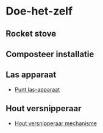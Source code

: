 # Doe-het-zelf

## Rocket stove

## Composteer installatie

## Las apparaat

* [Punt las-apparaat](https://www.youtube.com/watch?v=4q4oMVtW4FI)

## Hout versnipperaar

* [Hout versnipperaar mechanisme](https://www.youtube.com/watch?v=3WiShUSggas)
